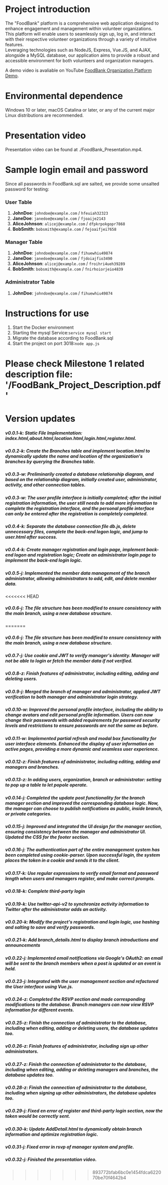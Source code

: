 # Project introduction

The "FoodBank" platform is a comprehensive web application designed to enhance engagement and management within volunteer organizations.\
This platform will enable users to seamlessly sign up, log in, and interact with their respective volunteer organizations through a variety of intuitive features.\
Leveraging technologies such as NodeJS, Express, Vue.JS, and AJAX, alongside a MySQL database, our application aims to provide a robust and accessible environment for both volunteers and organization managers.

A demo video is avaliable on YouTube [FoodBank Organization Platform Demo](https://www.youtube.com/watch?v=SKAsz3ZzhVY).

# Environmental dependence
 Windows 10 or later, macOS Catalina or later, or any of the current major Linux distributions are recommended.

# Presentation video
Presentation video can be found at ./FoodBank_Presentation.mp4.

# Sample login email and password
Since all passwords in FoodBank.sql are salted, we provide some unsalted password for testing:
### User Table
1. **JohnDoe**: `johndoe@example.com` / `hfeuiah32323`
2. **JaneDoe**: `janedoe@example.com` / `fjoaije2143`
3. **AliceJohnson**: `alicej@example.com` / `dfpkrpokgopr7868`
4. **BobSmith**: `bobsmith@example.com` / `fejoaifjei7658`

### Manager Table
1. **JohnDoe**: `johndoe@example.com` / `fihuewhiu49874`
2. **JaneDoe**: `janedoe@example.com` / `fjdoiajfio3490`
3. **AliceJohnson**: `alicej@example.com` / `froihri4ueh39289`
4. **BobSmith**: `bobsmith@example.com` / `fnirhoiorjeio4839`

### Administrator Table
1. **JohnDoe**: `johndoe@example.com` / `fihuewhiu49874`


# Instructions for use
 1. Start the Docker environment
 2. Starting the mysql Service:`service mysql start`
 3. Migrate the database according to FoodBank.sql
 4. Start the project on port 3018:`node app.js`


# Please check Milestone 1 related description file: '/FoodBank_Project_Description.pdf'

# Version updates
##### v0.0.1-k: Static File Implementation: index.html,about.html,location.html,login.html,register.html.
##### v0.0.2-k: Create the Branches table and implement location.html to dynamically update the name and location of the organization's branches by querying the Branches table.
##### v0.0.3-w: Preliminarily created a database relationship diagram, and based on the relationship diagram, initially created user, administrator, activity, and other connection tables.
##### v0.0.3-w: The user profile interface is initially completed; after the initial registration information, the user still needs to add more information to complete the registration interface, and the personal profile interface can only be entered after the registration is completely completed.
##### v0.0.4-k: Separate the database connection file db.js, delete unnecessary files, complete the back-end logon logic, and jump to user.html after success.
##### v0.0.4-k: Create manager registration and login page, implement back-end logon and registration logic; Create an administrator login page to implement the back-end login logic.
##### v0.0.5-j: Implemented the member data management of the branch administrator, allowing administrators to add, edit, and delete member data.
<<<<<<< HEAD
##### v0.0.6-j: The file structure has been modified to ensure consistency with the main branch, using a new database structure.
=======
##### v0.0.6-j: The file structure has been modified to ensure consistency with the main branch, using a new database structure.
##### v0.0.7-j: Use cookie and JWT to verify manager's identity. Manager will not be able to login or fetch the member data if not verified.
##### v0.0.8-z: Finish features of administrator, including editing, adding and deleting users.
##### v0.0.9-j: Merged the branch of manager and administrator, applied JWT verification to both manager and administrator login strategy.
##### v0.0.10-w: Improved the personal profile interface, including the ability to change avatars and edit personal profile information. Users can now change their passwords with added requirements for password security levels and restrictions to ensure passwords are not the same as before.
##### v0.0.11-w: Implemented partial refresh and modal box functionality for user interface elements. Enhanced the display of user information on active pages, providing a more dynamic and seamless user experience.
##### v0.0.12-z: Finish features of administrator, including editing, adding and managers and branches.
##### v0.0.13-z: In adding users, organization, branch or administrator: setting to pop up a table to let popole operate.
##### v0.0.14-j: Completed the update post functionality for the branch manager section and improved the corresponding database logic. Now, the manager can choose to publish notifications as public, inside branch, or private categories.
##### v0.0.15-j: Improved and integrated the UI design for the manager section, ensuring consistency between the manager and administrator UI. Updated the CSS for the footer section.
##### v0.0.16-j: The authentication part of the entire management system has been completed using cookie-parser. Upon successful login, the system places the token in a cookie and sends it to the client.
##### v0.0.17-k: Use regular expressions to verify email format and password length when users and managers register, and make correct prompts.
##### v0.0.18-k: Complete third-party login
##### v0.0.19-k: Use twitter-api-v2 to synchronize activity information to Twitter after the administrator adds an activity.
##### v0.0.20-k: Modify the project's registration and login logic, use hashing and salting to save and verify passwords.
##### v0.0.21-k: Add branch_details.html to display branch introductions and announcements
##### v0.0.22-j: Implemented email notifications via Google's OAuth2: an email will be sent to the branch members when a post is updated or an event is held.
##### v0.0.23-j: Integrated with the user management section and refactored the User interface using Vue.js.
##### v0.0.24-z: Completed the RSVP section and made corresponding modifications to the database. Branch managers can now view RSVP information for different events.
##### v0.0.25-z: Finish the connection of administrator to the database, including when editing, adding or deleting users, the database updates too.
##### v0.0.26-z: Finish features of administrator, including sign up other administrators.
##### v0.0.27-z: Finish the connection of administrator to the database, including when editing, adding or deleting managers and branches, the database updates too.
##### v0.0.28-z: Finish the connection of administrator to the database, including when signing up other administrators, the database updates too.
##### v0.0.29-j: Fixed en error of register and third-party login section, now the token would be correctly sent.
##### v0.0.30-k: Update AddDetail.html to dynamically obtain branch information and optimize registration logic.
##### v0.0.31-j: Fixed error in rsvp of manager system and profile.
##### v0.0.32-j: Finished the presentation video.
>>>>>>> 893772bfab6bc0e1454fdca622070be70f4642b4
